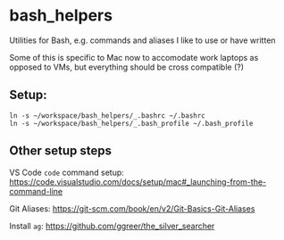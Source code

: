 # bash_helpers

Utilities for Bash, e.g. commands and aliases I like to use or have written

Some of this is specific to Mac now to accomodate work laptops as opposed to VMs,
but everything should be cross compatible (?)


## Setup:

```
ln -s ~/workspace/bash_helpers/_.bashrc ~/.bashrc
ln -s ~/workspace/bash_helpers/_.bash_profile ~/.bash_profile

```

## Other setup steps

VS Code `code` command setup:
https://code.visualstudio.com/docs/setup/mac#_launching-from-the-command-line


Git Aliases:
https://git-scm.com/book/en/v2/Git-Basics-Git-Aliases

Install `ag`:
https://github.com/ggreer/the_silver_searcher
